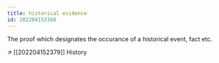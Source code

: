 ```yaml
---
title: historical evidence
id: 202204152368
---
```


The proof which designates the occurance of a historical event, fact etc.

↗ [[202204152379]] History
